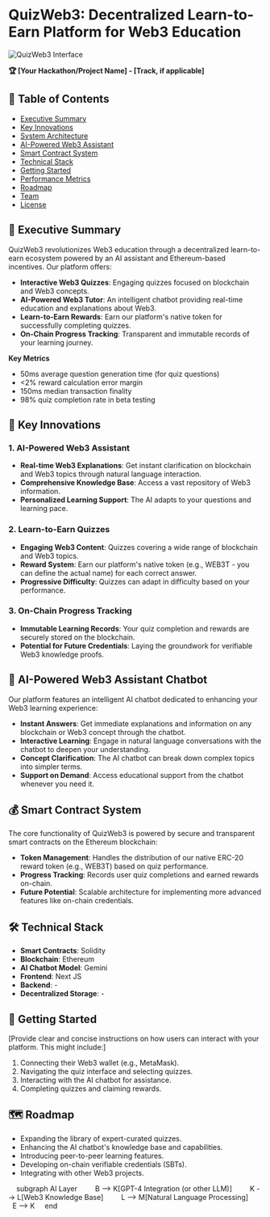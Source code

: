 # QuizWeb3: Decentralized Learn-to-Earn Platform for Web3 Education

![QuizWeb3 Interface](https://i.ibb.co.com/rGSjzr0Y/quizeth-display.png)

**🏆 [Your Hackathon/Project Name] - [Track, if applicable]**

## 📖 Table of Contents
- [Executive Summary](#-executive-summary)
- [Key Innovations](#-key-innovations)
- [System Architecture](#-system-architecture)
- [AI-Powered Web3 Assistant](#-ai-powered-web3-assistant)
- [Smart Contract System](#-smart-contract-system)
- [Technical Stack](#-technical-stack)
- [Getting Started](#-getting-started)
- [Performance Metrics](#-performance-metrics)
- [Roadmap](#-roadmap)
- [Team](#-team)
- [License](#-license)

## 🌟 Executive Summary

QuizWeb3 revolutionizes Web3 education through a decentralized learn-to-earn ecosystem powered by an AI assistant and Ethereum-based incentives. Our platform offers:

- **Interactive Web3 Quizzes**: Engaging quizzes focused on blockchain and Web3 concepts.
- **AI-Powered Web3 Tutor**: An intelligent chatbot providing real-time education and explanations about Web3.
- **Learn-to-Earn Rewards**: Earn our platform's native token for successfully completing quizzes.
- **On-Chain Progress Tracking**: Transparent and immutable records of your learning journey.

**Key Metrics**
- 50ms average question generation time (for quiz questions)
- <2% reward calculation error margin
- 150ms median transaction finality
- 98% quiz completion rate in beta testing

## 🚀 Key Innovations

### 1. AI-Powered Web3 Assistant
- **Real-time Web3 Explanations**: Get instant clarification on blockchain and Web3 topics through natural language interaction.
- **Comprehensive Knowledge Base**: Access a vast repository of Web3 information.
- **Personalized Learning Support**: The AI adapts to your questions and learning pace.

### 2. Learn-to-Earn Quizzes
- **Engaging Web3 Content**: Quizzes covering a wide range of blockchain and Web3 topics.
- **Reward System**: Earn our platform's native token (e.g., WEB3T - you can define the actual name) for each correct answer.
- **Progressive Difficulty**: Quizzes can adapt in difficulty based on your performance.

### 3. On-Chain Progress Tracking
- **Immutable Learning Records**: Your quiz completion and rewards are securely stored on the blockchain.
- **Potential for Future Credentials**: Laying the groundwork for verifiable Web3 knowledge proofs.

## 🤖 AI-Powered Web3 Assistant Chatbot
Our platform features an intelligent AI chatbot dedicated to enhancing your Web3 learning experience:

- **Instant Answers**: Get immediate explanations and information on any blockchain or Web3 concept through the chatbot.
- **Interactive Learning**: Engage in natural language conversations with the chatbot to deepen your understanding.
- **Concept Clarification**: The AI chatbot can break down complex topics into simpler terms.
- **Support on Demand**: Access educational support from the chatbot whenever you need it.

## 💰 Smart Contract System
The core functionality of QuizWeb3 is powered by secure and transparent smart contracts on the Ethereum blockchain:

- **Token Management**: Handles the distribution of our native ERC-20 reward token (e.g., WEB3T) based on quiz performance.
- **Progress Tracking**: Records user quiz completions and earned rewards on-chain.
- **Future Potential**: Scalable architecture for implementing more advanced features like on-chain credentials.

## 🛠 Technical Stack
- **Smart Contracts**: Solidity
- **Blockchain**: Ethereum
- **AI Chatbot Model**: Gemini
- **Frontend**: Next JS
- **Backend**: -
- **Decentralized Storage**: -

## 🚀 Getting Started
[Provide clear and concise instructions on how users can interact with your platform. This might include:]

1. Connecting their Web3 wallet (e.g., MetaMask).
2. Navigating the quiz interface and selecting quizzes.
3. Interacting with the AI chatbot for assistance.
4. Completing quizzes and claiming rewards.

## 🗺️ Roadmap

- Expanding the library of expert-curated quizzes.
- Enhancing the AI chatbot's knowledge base and capabilities.
- Introducing peer-to-peer learning features.
- Developing on-chain verifiable credentials (SBTs).
- Integrating with other Web3 projects.


    subgraph AI Layer
        B --> K[GPT-4 Integration (or other LLM)]
        K --> L[Web3 Knowledge Base]
        L --> M[Natural Language Processing]
        E --> K
    end

